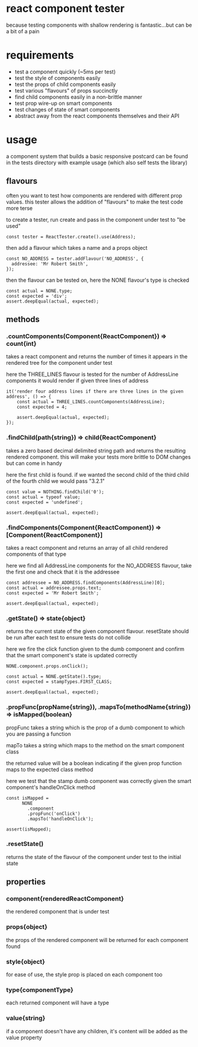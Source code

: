 # react component tester

because testing components with shallow rendering is fantastic...but can be a bit of a pain

# requirements

* test a component quickly (~5ms per test)
* test the style of components easily
* test the props of child components easily
* test various "flavours" of props succinctly
* find child components easily in a non-brittle manner
* test prop wire-up on smart components
* test changes of state of smart components
* abstract away from the react components themselves and their API

# usage

a component system that builds a basic responsive postcard can be found in the tests directory with example usage (which also self tests the library)

## flavours

often you want to test how components are rendered with different prop values. this tester allows the addition of "flavours" to make the test code more terse

to create a tester, run create and pass in the component under test to "be used"

    const tester = ReactTester.create().use(Address);
    
then add a flavour which takes a name and a props object

    const NO_ADDRESS = tester.addFlavour('NO_ADDRESS', {
      addressee: 'Mr Robert Smith',
    });
    
then the flavour can be tested on, here the NONE flavour's type is checked

    const actual = NONE.type;
    const expected = 'div';
    assert.deepEqual(actual, expected);

## methods

### .countComponents(Component{ReactComponent}) => count{int}

takes a react component and returns the number of times it appears in the rendered tree for the component under test

here the THREE_LINES flavour is tested for the number of AddressLine components it would render if given three lines of address

    it('render four address lines if there are three lines in the given address', () => {
        const actual = THREE_LINES.countComponents(AddressLine);
        const expected = 4;

        assert.deepEqual(actual, expected);
    });

### .findChild(path{string}) => child{ReactComponent}

takes a zero based decimal delimited string path and returns the resulting rendered component. this will make your tests more brittle to DOM changes but can come in handy

here the first child is found. if we wanted the second child of the third child of the fourth child we would pass "3.2.1"

    const value = NOTHING.findChild('0');
    const actual = typeof value;
    const expected = 'undefined';

    assert.deepEqual(actual, expected);

### .findComponents(Component{ReactComponent}) => [Component{ReactComponent}]

takes a react component and returns an array of all child rendered components of that type

here we find all AddressLine components for the NO_ADDRESS flavour, take the first one and check that it is the addressee

    const addressee = NO_ADDRESS.findComponents(AddressLine)[0];
    const actual = addressee.props.text;
    const expected = 'Mr Robert Smith';
 
    assert.deepEqual(actual, expected);

### .getState() => state{object}

returns the current state of the given component flavour. resetState should be run after each test to ensure tests do not collide

here we fire the click function given to the dumb component and confirm that the smart component's state is updated correctly

    NONE.component.props.onClick();

    const actual = NONE.getState().type;
    const expected = stampTypes.FIRST_CLASS;

    assert.deepEqual(actual, expected);
    
### .propFunc(propName{string}), .mapsTo(methodName{string}) => isMapped{boolean}

propFunc takes a string which is the prop of a dumb component to which you are passing a function

mapTo takes a string which maps to the method on the smart component class

the returned value will be a boolean indicating if the given prop function maps to the expected class method

here we test that the stamp dumb component was correctly given the smart component's handleOnClick method 

    const isMapped =
          NONE
            .component
            .propFunc('onClick')
            .mapsTo('handleOnClick');
    
    assert(isMapped);

### .resetState()

returns the state of the flavour of the component under test to the initial state

## properties

### component{renderedReactComponent}

the rendered component that is under test

### props{object}

the props of the rendered component will be returned for each component found

### style{object}

for ease of use, the style prop is placed on each component too

### type{componentType}

each returned component will have a type

### value{string}

if a component doesn't have any children, it's content will be added as the value property